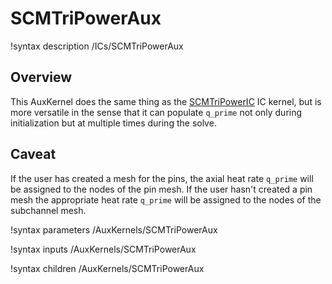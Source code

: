 # SCMTriPowerAux

!syntax description /ICs/SCMTriPowerAux

## Overview

<!-- -->

This AuxKernel does the same thing as the [SCMTriPowerIC](SCMTriPowerIC.md) IC kernel, but is more versatile in the sense that it can populate `q_prime` not only during initialization but at multiple times during the solve.

## Caveat

<!-- -->

If the user has created a mesh for the pins, the axial heat rate `q_prime` will be assigned to the nodes of the pin mesh. If the user hasn't created a pin mesh the appropriate heat rate `q_prime` will be assigned to
the nodes of the subchannel mesh.

!syntax parameters /AuxKernels/SCMTriPowerAux

!syntax inputs /AuxKernels/SCMTriPowerAux

!syntax children /AuxKernels/SCMTriPowerAux
